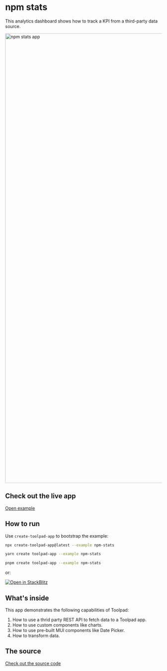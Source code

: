 # npm stats

<p class="description">This analytics dashboard shows how to track a KPI from a third-party data source.</p>

<a href="https://mui-toolpad-npm-stats-production.up.railway.app/prod/pages/evZC-gp" target="_blank">
  <img src="https://mui.com/static/toolpad/docs/examples/npm-stats.png" alt="npm stats app" style="aspect-ratio: 67/37;" width="1440">
</a>

## Check out the live app

[Open example](https://mui-toolpad-npm-stats-production.up.railway.app/prod/pages/evZC-gp)

## How to run

Use `create-toolpad-app` to bootstrap the example:

```bash
npx create-toolpad-app@latest --example npm-stats
```

```bash
yarn create toolpad-app --example npm-stats
```

```bash
pnpm create toolpad-app --example npm-stats
```

or:

[![Open in StackBlitz](https://developer.stackblitz.com/img/open_in_stackblitz.svg)](https://stackblitz.com/fork/github/mui/mui-toolpad/tree/master/examples/npm-stats)

## What's inside

This app demonstrates the following capabilities of Toolpad:

1. How to use a thrid party REST API to fetch data to a Toolpad app.
2. How to use custom components like charts.
3. How to use pre-built MUI components like Date Picker.
4. How to transform data.

## The source

[Check out the source code](https://github.com/mui/mui-toolpad/tree/master/examples/npm-stats)

